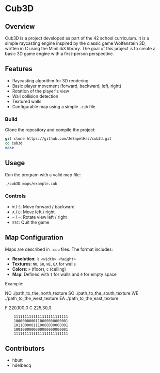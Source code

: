 # Cub3D

## Overview
Cub3D is a project developed as part of the 42 school curriculum. It is a simple raycasting engine inspired by the classic game Wolfenstein 3D, written in C using the MiniLibX library. The goal of this project is to create a basic 3D game engine with a first-person perspective.

## Features
- Raycasting algorithm for 3D rendering
- Basic player movement (forward, backward, left, right)
- Rotation of the player's view
- Wall collision detection
- Textured walls
- Configurable map using a simple `.cub` file

### Build
Clone the repository and compile the project:
```bash
git clone https://github.com/JeSapelHaz/cub3d.git
cd cub3d
make
```

## Usage
Run the program with a valid map file:
```bash
./cub3D maps/example.cub
```
### Controls
- `W` / `S`: Move forward / backward
- `A` / `D`: Move left / right
- `←` / `→`: Rotate view left / right
- `ESC`: Quit the game

## Map Configuration
Maps are described in `.cub` files. The format includes:
- **Resolution**: `R <width> <height>`
- **Textures**: `NO`, `SO`, `WE`, `EA` for walls
- **Colors**: `F` (floor), `C` (ceiling)
- **Map**: Defined with `1` for walls and `0` for empty space

Example:

NO ./path_to_the_north_texture
SO ./path_to_the_south_texture
WE ./path_to_the_west_texture
EA ./path_to_the_east_texture

F 220,100,0
C 225,30,0

        1111111111111111111111111
        1000000000110000000000001
        1011000001110000000000001
        1001000000000000000000001
        1111111111111111111111111

## Contributors
- hbutt
- hdelbecq



